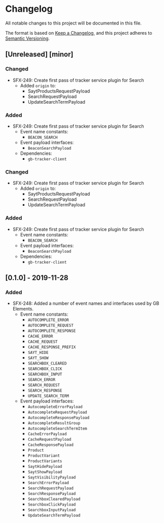 # Changelog
All notable changes to this project will be documented in this file.

The format is based on [Keep a Changelog](https://keepachangelog.com/en/1.0.0/),
and this project adheres to [Semantic Versioning](https://semver.org/spec/v2.0.0.html).

## [Unreleased] [minor]
### Changed
- SFX-249: Create first pass of tracker service plugin for Search
  - Added `origin` to:
    - SaytProductsRequestPayload
    - SearchRequestPayload
    - UpdateSearchTermPayload

### Added
- SFX-249: Create first pass of tracker service plugin for Search
  - Event name constants:
    - `BEACON_SEARCH`
  - Event payload interfaces:
    - `BeaconSearchPayload`
  - Dependencies:
    - `gb-tracker-client`

### Changed
- SFX-249: Create first pass of tracker service plugin for Search
  - Added `origin` to:
    - SaytProductsRequestPayload
    - SearchRequestPayload
    - UpdateSearchTermPayload

### Added
- SFX-249: Create first pass of tracker service plugin for Search
  - Event name constants:
    - `BEACON_SEARCH`
  - Event payload interfaces:
    - `BeaconSearchPayload`
  - Dependencies:
    - `gb-tracker-client`

## [0.1.0] - 2019-11-28
### Added
- SFX-248: Added a number of event names and interfaces used by GB Elements.
  - Event name constants:
    - `AUTOCOMPLETE_ERROR`
    - `AUTOCOMPLETE_REQUEST`
    - `AUTOCOMPLETE_RESPONSE`
    - `CACHE_ERROR`
    - `CACHE_REQUEST`
    - `CACHE_RESPONSE_PREFIX`
    - `SAYT_HIDE`
    - `SAYT_SHOW`
    - `SEARCHBOX_CLEARED`
    - `SEARCHBOX_CLICK`
    - `SEARCHBOX_INPUT`
    - `SEARCH_ERROR`
    - `SEARCH_REQUEST`
    - `SEARCH_RESPONSE`
    - `UPDATE_SEARCH_TERM`
  - Event payload interfaces:
    - `AutocompleteErrorPayload`
    - `AutocompleteRequestPayload`
    - `AutocompleteResponsePayload`
    - `AutocompleteResultGroup`
    - `AutocompleteSearchTermItem`
    - `CacheErrorPayload`
    - `CacheRequestPayload`
    - `CacheResponsePayload`
    - `Product`
    - `ProductVariant`
    - `ProductVariants`
    - `SaytHidePayload`
    - `SaytShowPayload`
    - `SaytVisibilityPayload`
    - `SearchErrorPayload`
    - `SearchRequestPayload`
    - `SearchResponsePayload`
    - `SearchboxClearedPayload`
    - `SearchboxClickPayload`
    - `SearchboxInputPayload`
    - `UpdateSearchTermPayload`
